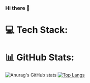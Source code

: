 ### Hi there 👋

<!--
**LYS-1/LYS-1** is a ✨ _special_ ✨ repository because its `README.md` (this file) appears on your GitHub profile.

Here are some ideas to get you started:

- 🔭 I’m currently working on ...
- 🌱 I’m currently learning ...
- 👯 I’m looking to collaborate on ...
- 🤔 I’m looking for help with ...
- 💬 Ask me about ...
- 📫 How to reach me: ...
- 😄 Pronouns: ...
- ⚡ Fun fact: ...
-->

# 💻 Tech Stack:

# 📊 GitHub Stats:
![Anurag's GitHub stats](https://github-readme-stats.vercel.app/api?username=LYS-1&show_icons=true&theme=radical)
[![Top Langs](https://github-readme-stats.vercel.app/api/top-langs/?username=LYS-1&layout=donut-vertical)](https://github.com/anuraghazra/github-readme-stats)
